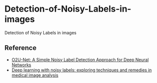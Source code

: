# Detection-of-Noisy-Labels-in-images
Detection of Noisy Labels in images

## Reference

* [O2U-Net: A Simple Noisy Label Detection Approach for Deep Neural Networks](https://openaccess.thecvf.com/content_ICCV_2019/papers/Huang_O2U-Net_A_Simple_Noisy_Label_Detection_Approach_for_Deep_Neural_ICCV_2019_paper.pdf)
* [Deep learning with noisy labels:
exploring techniques and remedies in medical
image analysis
](https://arxiv.org/pdf/1912.02911.pdf)
